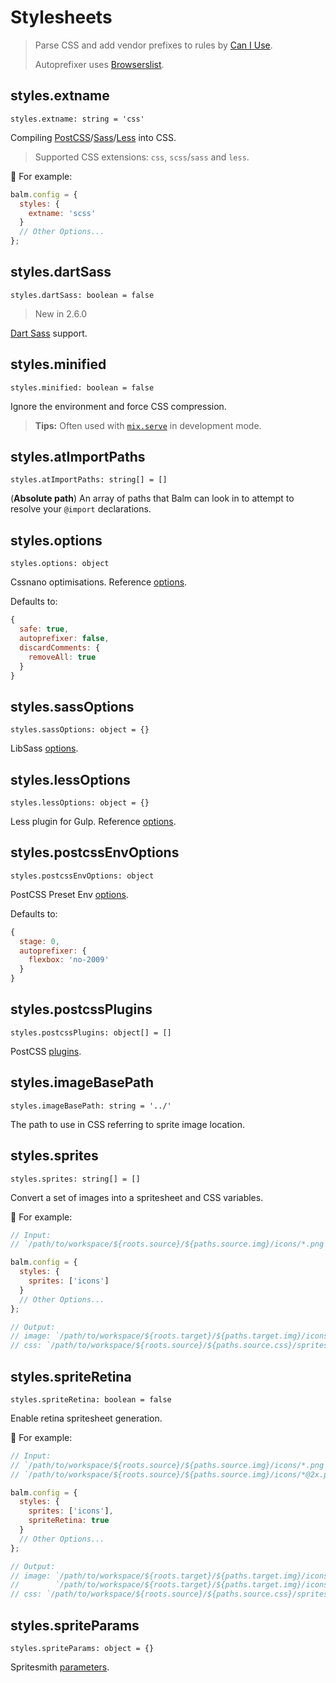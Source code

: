 # Stylesheets

> Parse CSS and add vendor prefixes to rules by [Can I Use](https://caniuse.com/).
>
> Autoprefixer uses [Browserslist](https://github.com/ai/browserslist#queries).

## styles.extname

`styles.extname: string = 'css'`

Compiling [PostCSS](https://postcss.org/)/[Sass](https://sass-lang.com/)/[Less](http://lesscss.org/) into CSS.

> Supported CSS extensions: `css`, `scss`/`sass` and `less`.

:chestnut: For example:

```js
balm.config = {
  styles: {
    extname: 'scss'
  }
  // Other Options...
};
```

## styles.dartSass

`styles.dartSass: boolean = false`

> New in 2.6.0

[Dart Sass](https://sass-lang.com/dart-sass) support.

## styles.minified

`styles.minified: boolean = false`

Ignore the environment and force CSS compression.

> **Tips:** Often used with [`mix.serve`](/api/serve) in development mode.

## styles.atImportPaths

`styles.atImportPaths: string[] = []`

(**Absolute path**) An array of paths that Balm can look in to attempt to resolve your `@import` declarations.

## styles.options

`styles.options: object`

Cssnano optimisations. Reference [options](https://cssnano.co/guides/optimisations/).

Defaults to:

```js
{
  safe: true,
  autoprefixer: false,
  discardComments: {
    removeAll: true
  }
}
```

## styles.sassOptions

`styles.sassOptions: object = {}`

LibSass [options](https://github.com/sass/node-sass#options).

## styles.lessOptions

`styles.lessOptions: object = {}`

Less plugin for Gulp. Reference [options](https://github.com/gulp-community/gulp-less#options).

## styles.postcssEnvOptions

`styles.postcssEnvOptions: object`

PostCSS Preset Env [options](https://github.com/csstools/postcss-preset-env#options).

Defaults to:

```js
{
  stage: 0,
  autoprefixer: {
    flexbox: 'no-2009'
  }
}
```

## styles.postcssPlugins

`styles.postcssPlugins: object[] = []`

PostCSS [plugins](https://www.postcss.parts/).

## styles.imageBasePath

`styles.imageBasePath: string = '../'`

The path to use in CSS referring to sprite image location.

## styles.sprites

`styles.sprites: string[] = []`

Convert a set of images into a spritesheet and CSS variables.

:chestnut: For example:

```js
// Input:
// `/path/to/workspace/${roots.source}/${paths.source.img}/icons/*.png`

balm.config = {
  styles: {
    sprites: ['icons']
  }
  // Other Options...
};

// Output:
// image: `/path/to/workspace/${roots.target}/${paths.target.img}/icons-sprites.png`
// css: `/path/to/workspace/${roots.source}/${paths.source.css}/sprites/_icons.${styles.extname}`
```

## styles.spriteRetina

`styles.spriteRetina: boolean = false`

Enable retina spritesheet generation.

:chestnut: For example:

```js
// Input:
// `/path/to/workspace/${roots.source}/${paths.source.img}/icons/*.png`
// `/path/to/workspace/${roots.source}/${paths.source.img}/icons/*@2x.png`

balm.config = {
  styles: {
    sprites: ['icons'],
    spriteRetina: true
  }
  // Other Options...
};

// Output:
// image: `/path/to/workspace/${roots.target}/${paths.target.img}/icons-sprites.png`
//        `/path/to/workspace/${roots.target}/${paths.target.img}/icons-sprites@2x.png`
// css: `/path/to/workspace/${roots.source}/${paths.source.css}/sprites/_icons.${styles.extname}`
```

## styles.spriteParams

`styles.spriteParams: object = {}`

Spritesmith [parameters](https://github.com/twolfson/gulp.spritesmith#spritesmithparams).
